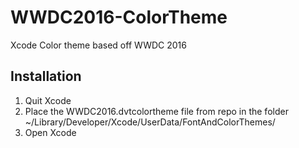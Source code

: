 # WWDC2016-ColorTheme
Xcode Color theme based off WWDC 2016

## Installation
1) Quit Xcode
2) Place the WWDC2016.dvtcolortheme file from repo in the folder ~/Library/Developer/Xcode/UserData/FontAndColorThemes/
3) Open Xcode

